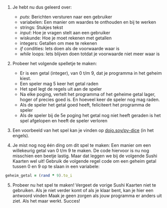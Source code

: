 1. Je hebt nu dus geleerd over:
     * *puts*: Berichten versturen naar een gebruiker
     * variabelen: Een manier om waardes te onthouden en bij te werken
     * strings: Stukjes tekst
     * *input*: Hoe je vragen stelt aan een gebruiker
     * wiskunde: Hoe je moet rekenen met getallen
     * integers: Getallen om mee te rekenen
     * *if* condities: Iets doen als de voorwaarde waar is
     * *while* loops: Iets blijven doen totdat je voorwaarde niet meer waar is

2. Probeer het volgende spelletje te maken:
     * Er is een getal (integer), van 0 t/m 9, dat je programma in het geheim kiest.
     * Een speler mag 5 keer het getal raden
     * Het spel legt de regels uit aan de speler
     * Na elke poging, vertelt het programma of het geheime getal lager, hoger of precies goed is. En hoeveel keer de speler nog mag raden.
     * Als de speler het getal goed heeft, feliciteert het programma de speler
     * Als de speler bij de 5e poging het getal nog niet heeft geraden is het spel afgelopen en heeft de speler verloren

3. Een voorbeeld van het spel kan je vinden op [dojo.soy/py-dice](http://dojo.soy/py-dice) (in het engels).

4. Je mist nog nog één ding om dit spel te maken: Een manier om een willekeurig getal van 0 t/m 9 te maken.  De code hiervoor is nu nog misschien een beetje lastig. Maar dat leggen we bij de volgende Sushi Kaarten wel uit!
Gebruik de volgende regel code om een geheim getal tussen 0 en 9 op te slaan in een variabele:

  ```ruby
  geheim_getal = (rand * 9).to_i
  ```
5. Probeer nu het spel te maken! Vergeet de vorige Sushi Kaarten niet te gebruiken.
  Als je niet verder komt of als je klaar bent, kan je hier een antwoord vinden []()
  Maak je geen zorgen als jouw programma er anders uit ziet. Als het maar werkt. Succes!
